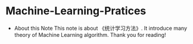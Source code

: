 # Machine-Learning-Pratices
* About this Note
This note is about 《统计学习方法》. It introduce many theory of Machine Learning algorithm. 
Thank you for reading!

